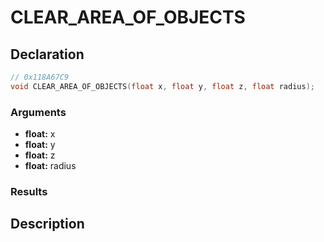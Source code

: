 # CLEAR_AREA_OF_OBJECTS

## Declaration
```cpp
// 0x118A67C9
void CLEAR_AREA_OF_OBJECTS(float x, float y, float z, float radius);
```

### Arguments
- **float:** x
- **float:** y
- **float:** z
- **float:** radius

### Results

## Description
